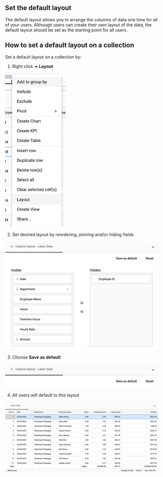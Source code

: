 ## Set the default layout 
The default layout allows you to arrange the columns of data one time for all of your users. Although users can create their own layout of the data, the default layout should be set as the starting point for all users. 


## How to set a default layout on a collection

Set a default layout on a collection by:

1.	Right click ➔ **Layout**

<img src="../assets/default_layout1_matt.png"  style="width:200px" class="border"></img>

2.  Set desired layout by reordering, pinning and/or hiding fields

<img src="../assets/default_layout2_matt.png"  style="width:600px" class="border"></img>

3.  Choose **Save as default**  

<img src="../assets/default_layout3_matt.png"  style="width:600px" class="border"></img>

4.  All users will default to this layout

<img src="../assets/default_layout4_matt.png"  style="width:800px" class="border"></img>
